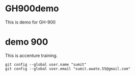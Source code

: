 # GH900demo
This is demo for GH-900
# demo 900

This is accenture training.

```
git config --global user.name "sumit"
git config --global user.email "sumit.awate.55@gmail.com"
```